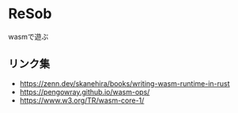 # ReSob
wasmで遊ぶ

## リンク集
- https://zenn.dev/skanehira/books/writing-wasm-runtime-in-rust
- https://pengowray.github.io/wasm-ops/
- https://www.w3.org/TR/wasm-core-1/
